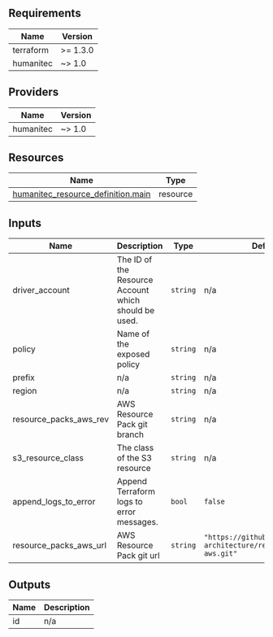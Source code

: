 <!-- BEGIN_TF_DOCS -->
## Requirements

| Name | Version |
|------|---------|
| terraform | >= 1.3.0 |
| humanitec | ~> 1.0 |

## Providers

| Name | Version |
|------|---------|
| humanitec | ~> 1.0 |

## Resources

| Name | Type |
|------|------|
| [humanitec_resource_definition.main](https://registry.terraform.io/providers/humanitec/humanitec/latest/docs/resources/resource_definition) | resource |

## Inputs

| Name | Description | Type | Default | Required |
|------|-------------|------|---------|:--------:|
| driver\_account | The ID of the Resource Account which should be used. | `string` | n/a | yes |
| policy | Name of the exposed policy | `string` | n/a | yes |
| prefix | n/a | `string` | n/a | yes |
| region | n/a | `string` | n/a | yes |
| resource\_packs\_aws\_rev | AWS Resource Pack git branch | `string` | n/a | yes |
| s3\_resource\_class | The class of the S3 resource | `string` | n/a | yes |
| append\_logs\_to\_error | Append Terraform logs to error messages. | `bool` | `false` | no |
| resource\_packs\_aws\_url | AWS Resource Pack git url | `string` | `"https://github.com/humanitec-architecture/resource-packs-aws.git"` | no |

## Outputs

| Name | Description |
|------|-------------|
| id | n/a |
<!-- END_TF_DOCS -->